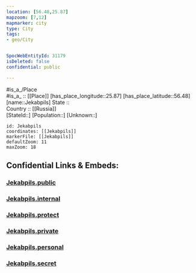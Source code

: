 ```yaml
---
location: [56.48,25.87] 
mapzoom: [7,12] 
mapmarker: city 
type: City
tags:
- geo/City


SpocWebEntityId: 31179
isDeleted: false
confidential: public

---
```

#is_a_/Place  
#is_a_ :: [[Place]] 
[has_place_longitude::25.87] 
[has_place_latitude::56.48] 
[name::Jekabpils] 
State ::  
Country :: [[Russia]]  
[StateId::] 
[Population::] 
[Unknown::] 


```leaflet
id: Jekabpils
coordinates: [[Jekabpils]] 
markerFile: [[Jekabpils]] 
defaultZoom: 11 
maxZoom: 18
```


## Confidential Links & Embeds: 

### [Jekabpils.public](/_public/\Earth\Continent\Europe\Europe~North\Latvia\Regions~Latvia\Zemgale\counties~Zemgale\Jekabpils\CityJekabpils.public.md) 

### [Jekabpils.internal](/_internal/\Earth\Continent\Europe\Europe~North\Latvia\Regions~Latvia\Zemgale\counties~Zemgale\Jekabpils\CityJekabpils.internal.md) 

### [Jekabpils.protect](/_protect/\Earth\Continent\Europe\Europe~North\Latvia\Regions~Latvia\Zemgale\counties~Zemgale\Jekabpils\CityJekabpils.protect.md) 

### [Jekabpils.private](/_private/\Earth\Continent\Europe\Europe~North\Latvia\Regions~Latvia\Zemgale\counties~Zemgale\Jekabpils\CityJekabpils.private.md) 

### [Jekabpils.personal](/_personal/\Earth\Continent\Europe\Europe~North\Latvia\Regions~Latvia\Zemgale\counties~Zemgale\Jekabpils\CityJekabpils.personal.md) 

### [Jekabpils.secret](/_secret/\Earth\Continent\Europe\Europe~North\Latvia\Regions~Latvia\Zemgale\counties~Zemgale\Jekabpils\CityJekabpils.secret.md)


